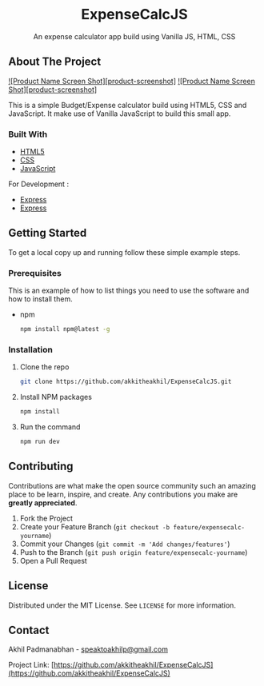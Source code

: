<!-- PROJECT LOGO -->
<br />
<p align="center">
  <h1 align="center">ExpenseCalcJS</h1>

  <p align="center">
    An expense calculator app build using Vanilla JS, HTML, CSS
</p>


<!-- ABOUT THE PROJECT -->
## About The Project

[![Product Name Screen Shot][product-screenshot]](https://i.ibb.co/RQk9JTD/Desktop-Screenshot-Dashboard.png)
[![Product Name Screen Shot][product-screenshot]](https://i.ibb.co/DLByHHv/Phone-Screenshot-Dashboar.png)

This is a simple Budget/Expense calculator build using HTML5, CSS and JavaScript. 
It make use of Vanilla JavaScript to build this small app. 

### Built With

* [HTML5](https://en.wikipedia.org/wiki/HTML)
* [CSS](https://en.wikipedia.org/wiki/CSS)
* [JavaScript](https://www.javascript.com/)

For Development :

* [Express](https://expressjs.com/)
* [Express](https://nodemon.io/)

<!-- GETTING STARTED -->
## Getting Started

To get a local copy up and running follow these simple example steps.

### Prerequisites

This is an example of how to list things you need to use the software and how to install them.
* npm
  ```sh
  npm install npm@latest -g
  ```

### Installation

1. Clone the repo
   ```sh
   git clone https://github.com/akkitheakhil/ExpenseCalcJS.git
   ```
2. Install NPM packages
   ```sh
   npm install
   ```
3. Run the command
   ```sh
   npm run dev
   ```

<!-- CONTRIBUTING -->
## Contributing

Contributions are what make the open source community such an amazing place to be learn, inspire, and create. Any contributions you make are **greatly appreciated**.

1. Fork the Project
2. Create your Feature Branch (`git checkout -b feature/expensecalc-yourname`)
3. Commit your Changes (`git commit -m 'Add changes/features'`)
4. Push to the Branch (`git push origin feature/expensecalc-yourname`)
5. Open a Pull Request


<!-- LICENSE -->
## License

Distributed under the MIT License. See `LICENSE` for more information.


<!-- CONTACT -->
## Contact

Akhil Padmanabhan - speaktoakhilp@gmail.com

Project Link: [https://github.com/akkitheakhil/ExpenseCalcJS](https://github.com/akkitheakhil/ExpenseCalcJS)
